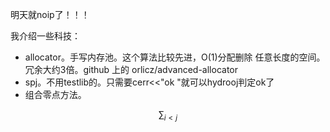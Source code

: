 明天就noip了！！！

我介绍一些科技：

- allocator。手写内存池。这个算法比较先进，O(1)分配删除 任意长度的空间。冗余大约3倍。github 上的 orlicz/advanced-allocator
- spj。不用testlib的。只需要cerr<<"ok "就可以hydrooj判定ok了
- 组合零点方法。

$$
\sum_{i<j}
$$
<!--stackedit_data:
eyJoaXN0b3J5IjpbLTY2MTM5MzQzOV19
-->